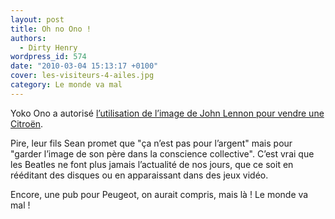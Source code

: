 ```yaml
---
layout: post
title: Oh no Ono !
authors:
  - Dirty Henry
wordpress_id: 574
date: "2010-03-04 15:13:17 +0100"
cover: les-visiteurs-4-ailes.jpg
category: Le monde va mal
---
```


Yoko Ono a autorisé [l’utilisation de l’image de John Lennon pour vendre une
Citroën][1].

Pire, leur fils Sean promet que "ça n’est pas pour l’argent" mais pour "garder
l’image de son père dans la conscience collective". C’est vrai que les Beatles
ne font plus jamais l’actualité de nos jours, que ce soit en rééditant des
disques ou en apparaissant dans des jeux vidéo.

Encore, une pub pour Peugeot, on aurait compris, mais là ! Le monde va mal !

[1]: http://www.youtube.com/watch?v=4Ph4rZU0Ns4
